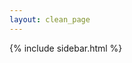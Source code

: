 ```yaml
---
layout: clean_page
---
```


{% include sidebar.html %}

<style>
    .sidebar {
        width: 300px;
        margin-right: auto !important;
        margin-left: auto !important;
        float: initial !important;
        display: block !important;
    }
</style>
